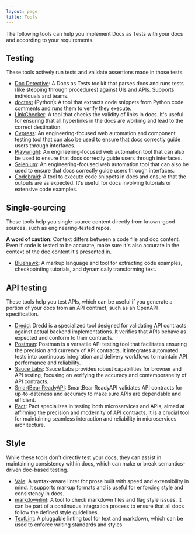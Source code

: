 ```yaml
---
layout: page
title: Tools
---
```


The following tools can help you implement Docs as Tests with your docs and according to your requirements.

## Testing

These tools actively run tests and validate assertions made in those tests.

* [Doc Detective](https://doc-detective.com/): A Docs as Tests toolkit that parses docs and runs tests (like stepping through procedures) against UIs and APIs. Supports individuals and teams.
* [doctest](https://docs.python.org/3/library/doctest.html) (Python): A tool that extracts code snippets from Python code comments and runs them to verify they execute.
* [LinkChecker](https://wummel.github.io/linkchecker/): A tool that checks the validity of links in docs. It's useful for ensuring that all hyperlinks in the docs are working and lead to the correct destination.
* [Cypress](https://www.cypress.io/): An engineering-focused web automation and component testing tool that can also be used to ensure that docs correctly guide users through interfaces.
* [Playwright](https://playwright.dev/): An engineering-focused web automation tool that can also be used to ensure that docs correctly guide users through interfaces.
* [Selenium](https://www.selenium.dev/): An engineering-focused web automation tool that can also be used to ensure that docs correctly guide users through interfaces.
* [Codebraid](https://codebraid.org/): A tool to execute code snippets in docs and ensure that the outputs are as expected. It's useful for docs involving tutorials or extensive code examples.

## Single-sourcing

These tools help you single-source content directly from known-good sources, such as engineering-tested repos.

**A word of caution**: Context differs between a code file and doc content. Even if code is tested to be accurate, make sure it's also accurate in the context of the doc content it's presented in.

* [Bluehawk](https://github.com/mongodb-university/Bluehawk): A markup language and tool for extracting code examples, checkpointing tutorials, and dynamically transforming text.

## API testing

These tools help you test APIs, which can be useful if you generate a portion of your docs from an API contract, such as an OpenAPI specification.

* [Dredd](https://dredd.org/en/latest/): Dredd is a specialized tool designed for validating API contracts against actual backend implementations. It verifies that APIs behave as expected and conform to their contracts.
* [Postman](https://www.postman.com/): Postman is a versatile API testing tool that facilitates ensuring the precision and currency of API contracts. It integrates automated tests into continuous integration and delivery workflows to maintain API performance and reliability.
* [Sauce Labs](https://saucelabs.com/): Sauce Labs provides robust capabilities for browser and API testing, focusing on verifying the accuracy and contemporaneity of API contracts.
* [SmartBear ReadyAPI](https://smartbear.com/product/ready-api/): SmartBear ReadyAPI validates API contracts for up-to-dateness and accuracy to make sure APIs are dependable and efficient.
* [Pact](https://pact.io/): Pact specializes in testing both microservices and APIs, aimed at affirming the precision and modernity of API contracts. It is a crucial tool for maintaining seamless interaction and reliability in microservices architecture.
 
## Style

While these tools don't directly test your docs, they can assist in maintaining consistency within docs, which can make or break semantics-driven doc-based testing.

* [Vale](https://vale.sh/): A syntax-aware linter for prose built with speed and extensibility in mind. It supports markup formats and is useful for enforcing style and consistency in docs.
* [markdownlint](https://github.com/DavidAnson/markdownlint): A tool to check markdown files and flag style issues. It can be part of a continuous integration process to ensure that all docs follow the defined style guidelines.
* [TextLint](https://github.com/textlint/textlint): A pluggable linting tool for text and markdown, which can be used to enforce writing standards and styles.